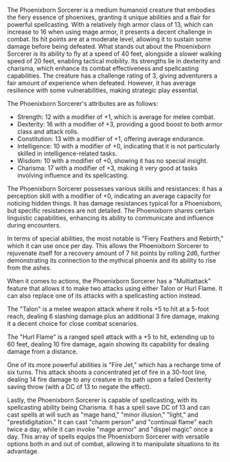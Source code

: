 The Phoenixborn Sorcerer is a medium humanoid creature that embodies the fiery essence of phoenixes, granting it unique abilities and a flair for powerful spellcasting. With a relatively high armor class of 13, which can increase to 16 when using mage armor, it presents a decent challenge in combat. Its hit points are at a moderate level, allowing it to sustain some damage before being defeated. What stands out about the Phoenixborn Sorcerer is its ability to fly at a speed of 40 feet, alongside a slower walking speed of 20 feet, enabling tactical mobility. Its strengths lie in dexterity and charisma, which enhance its combat effectiveness and spellcasting capabilities. The creature has a challenge rating of 3, giving adventurers a fair amount of experience when defeated. However, it has average resilience with some vulnerabilities, making strategic play essential.

The Phoenixborn Sorcerer's attributes are as follows: 
- Strength: 12 with a modifier of +1, which is average for melee combat.
- Dexterity: 16 with a modifier of +3, providing a good boost to both armor class and attack rolls.
- Constitution: 13 with a modifier of +1, offering average endurance.
- Intelligence: 10 with a modifier of +0, indicating that it is not particularly skilled in intelligence-related tasks.
- Wisdom: 10 with a modifier of +0, showing it has no special insight.
- Charisma: 17 with a modifier of +3, making it very good at tasks involving influence and its spellcasting.

The Phoenixborn Sorcerer possesses various skills and resistances: it has a perception skill with a modifier of +0, indicating an average capacity for noticing hidden things. It has damage resistances typical for a Phoenixborn, but specific resistances are not detailed. The Phoenixborn shares certain linguistic capabilities, enhancing its ability to communicate and influence during encounters.

In terms of special abilities, the most notable is "Fiery Feathers and Rebirth," which it can use once per day. This allows the Phoenixborn Sorcerer to rejuvenate itself for a recovery amount of 7 hit points by rolling 2d6, further demonstrating its connection to the mythical phoenix and its ability to rise from the ashes.

When it comes to actions, the Phoenixborn Sorcerer has a "Multiattack" feature that allows it to make two attacks using either Talon or Hurl Flame. It can also replace one of its attacks with a spellcasting action instead. 

The "Talon" is a melee weapon attack where it rolls +5 to hit at a 5-foot reach, dealing 6 slashing damage plus an additional 3 fire damage, making it a decent choice for close combat scenarios.

The "Hurl Flame" is a ranged spell attack with a +5 to hit, extending up to 60 feet, dealing 10 fire damage, again showing its capability for dealing damage from a distance.

One of its more powerful abilities is "Fire Jet," which has a recharge time of six turns. This attack shoots a concentrated jet of fire in a 30-foot line, dealing 14 fire damage to any creature in its path upon a failed Dexterity saving throw (with a DC of 13 to negate the effect).

Lastly, the Phoenixborn Sorcerer is capable of spellcasting, with its spellcasting ability being Charisma. It has a spell save DC of 13 and can cast spells at will such as "mage hand," "minor illusion," "light," and "prestidigitation." It can cast "charm person" and "continual flame" each twice a day, while it can invoke "mage armor" and "dispel magic" once a day. This array of spells equips the Phoenixborn Sorcerer with versatile options both in and out of combat, allowing it to manipulate situations to its advantage.